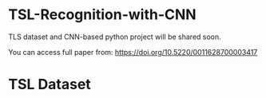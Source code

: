 # TSL-Recognition-with-CNN



TLS dataset and CNN-based python project will be shared soon.

You can access full paper from: https://doi.org/10.5220/0011628700003417

#  TSL Dataset
